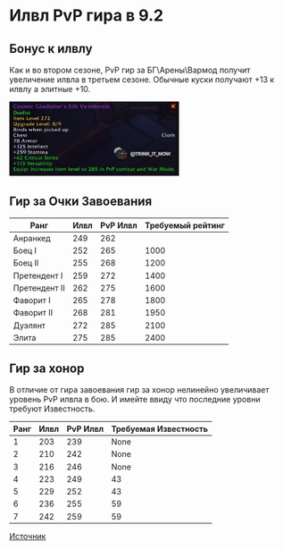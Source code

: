 # Илвл PvP гира в 9.2 

## Бонус к илвлу

Как и во втором сезоне, PvP гир за БГ\Арены\Вармод получит увеличение илвла в третьем сезоне. Обычные куски получают +13 к илвлу а элитные +10.

<img src=https://github.com/MagicalCow/TrinkIT-News/blob/main/Assets/WH325977/WH325977-1.jpg width="300" float=center border=2>

## Гир за Очки Завоевания

| Ранг | Илвл | PvP Илвл | Требуемый рейтинг |
|------|------|----------|-------------------|
| Анранкед | 249 | 262 |  |
| Боец I | 252 | 265 | 1000 |
| Боец II | 255 | 268 | 1200 |
| Претендент I | 259 | 272 | 1400 |
| Претендент II | 262 | 275 | 1600 |
| Фаворит I | 265 | 278 | 1800 |
| Фаворит II | 268 | 281 | 1950 |
| Дуэлянт | 272 | 285 | 2100 |
| Элита | 275 | 285 | 2400 |

## Гир за хонор

В отличие от гира завоевания гир за хонор нелинейно увеличивает уровень PvP илвла в бою. И имейте ввиду что последние уровни требуют Известность.

| Ранг | Илвл | PvP Илвл | Требуемая Известность |
|------|------|----------|-------------------|
| 1 | 203 | 239 | None |
| 2 | 210 | 242 | None |
| 3 | 216 | 246 | None |
| 4 | 223 | 249 | 43 |
| 5 | 229 | 252 | 43 |
| 6 | 236 | 255 | 59 |
| 7 | 242 | 259 | 59 |

[Источник](https://ptr.wowhead.com/news/pvp-item-levels-for-patch-9-2-honor-gear-conquest-gear-in-shadowlands-season-3-325977)